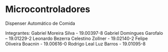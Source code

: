 # Microcontroladores 

Dispenser Automático de Comida

Integrantes:
Gabriel Moreira Silva - 19.00397-8
Gabriel Domingues Garofalo – 19.01229-2
Leonardo Bezerra Celestino Zollner - 19.02140-2
Felipe Oliveira Boacnin - 19.00616-0
Rodrigo Leal Luz Barros - 19.01095-8
